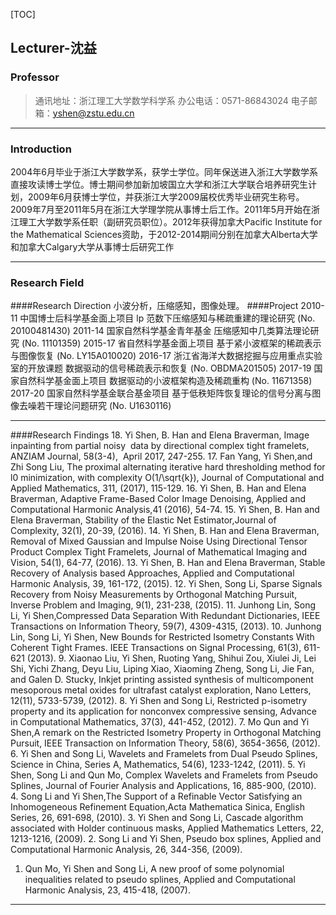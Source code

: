 


[TOC]

## Lecturer-沈益
### Professor

>通讯地址：浙江理工大学数学科学系
>办公电话：0571-86843024
>电子邮箱：yshen@zstu.edu.cn

------
### Introduction

2004年6月毕业于浙江大学数学系，获学士学位。同年保送进入浙江大学数学系直接攻读博士学位。博士期间参加新加坡国立大学和浙江大学联合培养研究生计划，2009年6月获博士学位，并获浙江大学2009届校优秀毕业研究生称号。2009年7月至2011年5月在浙江大学理学院从事博士后工作。2011年5月开始在浙江理工大学数学系任职（副研究员职位）。2012年获得加拿大Pacific Institute for the Mathematical Sciences资助，于2012-2014期间分别在加拿大Alberta大学和加拿大Calgary大学从事博士后研究工作

------

### Research Field
####Research Direction
小波分析，压缩感知，图像处理。
####Project
2010-11 中国博士后科学基金面上项目 
lp 范数下压缩感知与稀疏重建的理论研究 (No. 20100481430)
2011-14 国家自然科学基金青年基金
压缩感知中几类算法理论研究 (No. 11101359) 
2015-17 省自然科学基金面上项目
基于紧小波框架的稀疏表示与图像恢复 (No. LY15A010020) 
2016-17 浙江省海洋大数据挖掘与应用重点实验室的开放课题
数据驱动的信号稀疏表示和恢复 (No. OBDMA201505)
2017-19 国家自然科学基金面上项目
数据驱动的小波框架构造及稀疏重构 (No. 11671358)
2017-20 国家自然科学基金联合基金项目
基于低秩矩阵恢复理论的信号分离与图像去噪若干理论问题研究 (No. U1630116)

------


####Research Findings
18. Yi Shen, B. Han and Elena Braverman, Image inpainting from partial noisy  data by directional complex tight framelets, ANZIAM Journal, 58(3-4),  April 2017, 247-255.
17. Fan Yang, Yi Shen,and Zhi Song Liu, The proximal alternating iterative hard thresholding method for l0 minimization, with complexity O(1/\sqrt{k}), Journal of Computational and Applied Mathematics, 311, (2017), 115-129.
16. Yi Shen, B. Han and Elena Braverman, Adaptive Frame-Based Color Image Denoising, Applied and Computational Harmonic Analysis,41 (2016), 54-74.
15. Yi Shen, B. Han and Elena Braverman, Stability of the Elastic Net Estimator,Journal of Complexity, 32(1), 20-39, (2016).
14. Yi Shen, B. Han and Elena Braverman, Removal of Mixed Gaussian and Impulse Noise Using Directional Tensor Product Complex Tight Framelets, Journal of Mathematical Imaging and Vision, 54(1), 64-77, (2016).
13. Yi Shen, B. Han and Elena Braverman, Stable Recovery of Analysis based Approaches, Applied and Computational Harmonic Analysis, 39, 161-172, (2015).
12. Yi Shen, Song Li, Sparse Signals Recovery from Noisy Measurements by Orthogonal Matching Pursuit, Inverse Problem and Imaging, 9(1), 231-238, (2015).
11. Junhong Lin, Song Li, Yi Shen,Compressed Data Separation With Redundant Dictionaries, IEEE Transactions on Information Theory, 59(7), 4309-4315, (2013).
10. Junhong Lin, Song Li, Yi Shen, New Bounds for Restricted Isometry Constants With Coherent Tight Frames. IEEE Transactions on Signal Processing, 61(3), 611-621 (2013).
9. Xiaonao Liu, Yi Shen, Ruoting Yang, Shihui Zou, Xiulei Ji, Lei Shi, Yichi Zhang, Deyu Liu, Liping Xiao, Xiaoming Zheng, Song Li, Jie Fan, and Galen D. Stucky, Inkjet printing assisted synthesis of multicomponent mesoporous metal oxides for ultrafast catalyst exploration, Nano Letters, 12(11), 5733-5739, (2012).
8. Yi Shen and Song Li, Restricted p-isometry property and its application for nonconvex compressive sensing, Advance in Computational Mathematics, 37(3), 441-452, (2012).
7. Mo Qun and Yi Shen,A remark on the Restricted Isometry Property in Orthogonal Matching Pursuit, IEEE Transaction on Information Theory, 58(6), 3654-3656, (2012).
6. Yi Shen and Song Li, Wavelets and Framelets from Dual Pseudo Splines, Science in China, Series A, Mathematics, 54(6), 1233-1242, (2011).
5. Yi Shen, Song Li and Qun Mo, Complex Wavelets and Framelets from Pseudo Splines, Journal of Fourier Analysis and Applications, 16, 885-900, (2010).
4. Song Li and Yi Shen,The Support of a Refinable Vector Satisfying an Inhomogeneous Refinement Equation,Acta Mathematica Sinica, English Series, 26, 691-698, (2010).
3. Yi Shen and Song Li, Cascade algorithm associated with Holder continuous masks, Applied Mathematics Letters, 22, 1213-1216, (2009).
2. Song Li and Yi Shen, Pseudo box splines, Applied and Computational Harmonic Analysis, 26, 344-356, (2009).
1. Qun Mo, Yi Shen and Song Li, A new proof of some polynomial inequalities related to pseudo splines, Applied and Computational Harmonic Analysis, 23, 415-418, (2007).



------

